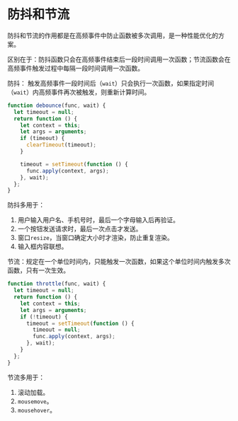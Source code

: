 # 防抖和节流

防抖和节流的作用都是在高频事件中防止函数被多次调用，是一种性能优化的方案。

区别在于：防抖函数只会在高频事件结束后一段时间调用一次函数；节流函数会在高频事件触发过程中每隔一段时间调用一次函数。

防抖： 触发高频事件一段时间后（`wait`）只会执行一次函数，如果指定时间（`wait`）内高频事件再次被触发，则重新计算时间。

```js
function debounce(func, wait) {
  let timeout = null;
  return function () {
    let context = this;
    let args = arguments;
    if (timeout) {
      clearTimeout(timeout);
    }

    timeout = setTimeout(function () {
      func.apply(context, args);
    }, wait);
  };
}
```

防抖多用于：

1.  用户输入用户名、手机号时，最后一个字母输入后再验证。
2.  一个按钮发送请求时，最后一次点击才发送。
3.  窗口`resize`，当窗口确定大小时才渲染，防止重复渲染。
4.  输入框内容联想。

节流：规定在一个单位时间内，只能触发一次函数，如果这个单位时间内触发多次函数，只有一次生效。

```js
function throttle(func, wait) {
  let timeout = null;
  return function () {
    let context = this;
    let args = arguments;
    if (!timeout) {
      timeout = setTimeout(function () {
        timeout = null;
        func.apply(context, args);
      }, wait);
    }
  };
}
```

节流多用于：

1. 滚动加载。
2. `mousemove`。
3. `mousehover`。
